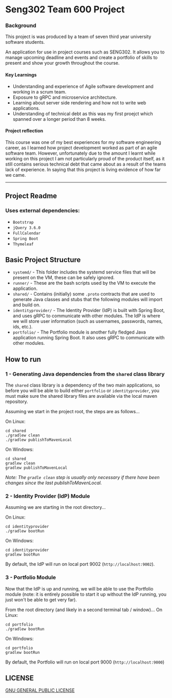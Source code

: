 # Seng302 Team 600 Project


### Background

This project is was produced by a team of seven third year university software students.

An application for use in project courses such as SENG302. It allows you to manage upcoming deadline and events and create a portfolio of skills to present and show your growth throughout the course.

#### Key Learnings

 - Understanding and experience of Agile software development and working in a scrum team.
 - Exposure to gRPC and microservice architecture.
 - Learning about server side rendering and how not to write web applications.
 - Understanding of technical debt as this was my first proejct which spanned over a longer period than 8 weeks.

#### Project reflection
This course was one of my best experiences for my software engineering career, as I learned how project development worked as part of an agile software team. However, unfortunately due to the amount I learnt while working on this project I am not particularly proud of the product itself, as it still contains serious technical debt that came about as a result of the teams lack of experience. In saying that this project is living evidence of how far we came.


----

## Project Readme

### Uses external dependencies:
 - `Bootstrap`
 - `jQuery 3.6.0`
 - `FullCalendar`
 - `Spring Boot`
 - `Thymeleaf`


## Basic Project Structure

- `systemd/` - This folder includes the systemd service files that will be present on the VM, these can be safely ignored.
- `runner/` - These are the bash scripts used by the VM to execute the application.
- `shared/` - Contains (initially) some `.proto` contracts that are used to generate Java classes and stubs that the following modules will import and build on.
- `identityprovider/` - The Identity Provider (IdP) is built with Spring Boot, and uses gRPC to communicate with other modules. The IdP is where we will store user information (such as usernames, passwords, names, ids, etc.).
- `portfolio/` - The Portfolio module is another fully fledged Java application running Spring Boot. It also uses gRPC to communicate with other modules.


## How to run

### 1 - Generating Java dependencies from the `shared` class library
The `shared` class library is a dependency of the two main applications, so before you will be able to build either `portfolio` or `identityprovider`, you must make sure the shared library files are available via the local maven repository.

Assuming we start in the project root, the steps are as follows...

On Linux: 
```
cd shared
./gradlew clean
./gradlew publishToMavenLocal
```

On Windows:
```
cd shared
gradlew clean
gradlew publishToMavenLocal
```

*Note: The `gradle clean` step is usually only necessary if there have been changes since the last publishToMavenLocal.*

### 2 - Identity Provider (IdP) Module
Assuming we are starting in the root directory...

On Linux:
```
cd identityprovider
./gradlew bootRun
```

On Windows:
```
cd identityprovider
gradlew bootRun
```

By default, the IdP will run on local port 9002 (`http://localhost:9002`).

### 3 - Portfolio Module
Now that the IdP is up and running, we will be able to use the Portfolio module (note: it is entirely possible to start it up without the IdP running, you just won't be able to get very far).

From the root directory (and likely in a second terminal tab / window)...
On Linux:
```
cd portfolio
./gradlew bootRun
```

On Windows:
```
cd portfolio
gradlew bootRun
```

By default, the Portfolio will run on local port 9000 (`http://localhost:9000`)

## LICENSE

[GNU GENERAL PUBLIC LICENSE](https://www.gnu.org/licenses/gpl-3.0.en.html)
